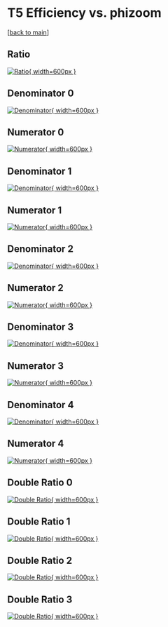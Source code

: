 # T5 Efficiency vs. phizoom

[[back to main](./)]



## Ratio

[![Ratio](../mtv/var/T5_base_11_0_eff_phizoom.png){ width=600px }](../mtv/var/T5_base_11_0_eff_phizoom.pdf)

## Denominator 0

[![Denominator](../mtv/den/T5_base_11_0_eff_phizoom_den0.png){ width=600px }](../mtv/den/T5_base_11_0_eff_phizoom_den0.pdf)

## Numerator 0

[![Numerator](../mtv/num/T5_base_11_0_eff_phizoom_num0.png){ width=600px }](../mtv/num/T5_base_11_0_eff_phizoom_num0.pdf)

## Denominator 1

[![Denominator](../mtv/den/T5_base_11_0_eff_phizoom_den1.png){ width=600px }](../mtv/den/T5_base_11_0_eff_phizoom_den1.pdf)

## Numerator 1

[![Numerator](../mtv/num/T5_base_11_0_eff_phizoom_num1.png){ width=600px }](../mtv/num/T5_base_11_0_eff_phizoom_num1.pdf)

## Denominator 2

[![Denominator](../mtv/den/T5_base_11_0_eff_phizoom_den2.png){ width=600px }](../mtv/den/T5_base_11_0_eff_phizoom_den2.pdf)

## Numerator 2

[![Numerator](../mtv/num/T5_base_11_0_eff_phizoom_num2.png){ width=600px }](../mtv/num/T5_base_11_0_eff_phizoom_num2.pdf)

## Denominator 3

[![Denominator](../mtv/den/T5_base_11_0_eff_phizoom_den3.png){ width=600px }](../mtv/den/T5_base_11_0_eff_phizoom_den3.pdf)

## Numerator 3

[![Numerator](../mtv/num/T5_base_11_0_eff_phizoom_num3.png){ width=600px }](../mtv/num/T5_base_11_0_eff_phizoom_num3.pdf)

## Denominator 4

[![Denominator](../mtv/den/T5_base_11_0_eff_phizoom_den4.png){ width=600px }](../mtv/den/T5_base_11_0_eff_phizoom_den4.pdf)

## Numerator 4

[![Numerator](../mtv/num/T5_base_11_0_eff_phizoom_num4.png){ width=600px }](../mtv/num/T5_base_11_0_eff_phizoom_num4.pdf)

## Double Ratio 0

[![Double Ratio](../mtv/ratio/T5_base_11_0_eff_phizoom_ratio0.png){ width=600px }](../mtv/ratio/T5_base_11_0_eff_phizoom_ratio0.pdf)

## Double Ratio 1

[![Double Ratio](../mtv/ratio/T5_base_11_0_eff_phizoom_ratio1.png){ width=600px }](../mtv/ratio/T5_base_11_0_eff_phizoom_ratio1.pdf)

## Double Ratio 2

[![Double Ratio](../mtv/ratio/T5_base_11_0_eff_phizoom_ratio2.png){ width=600px }](../mtv/ratio/T5_base_11_0_eff_phizoom_ratio2.pdf)

## Double Ratio 3

[![Double Ratio](../mtv/ratio/T5_base_11_0_eff_phizoom_ratio3.png){ width=600px }](../mtv/ratio/T5_base_11_0_eff_phizoom_ratio3.pdf)

